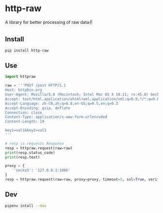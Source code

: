# http-raw

A library for better processing of raw data✌️

## Install

```bash
pip install http-raw
```

## Use

```python
import httpraw

raw = '''POST /post HTTP/1.1
Host: httpbin.org
User-Agent: Mozilla/5.0 (Macintosh; Intel Mac OS X 10.11; rv:45.0) Gecko/20100101 Firefox/45.0
Accept: text/html,application/xhtml+xml,application/xml;q=0.9,*/*;q=0.8
Accept-Language: zh-CN,zh;q=0.8,en-US;q=0.5,en;q=0.3
Accept-Encoding: gzip, deflate
Connection: close
Content-Type: application/x-www-form-urlencoded
Content-Length: 19

key1=val1&key2=val2
'''

# resp is requests Response
resp = httpraw.request(raw=raw)
print(resp.status_code)
print(resp.text)

proxy = {
    'socks5': '127.0.0.1:1086'
}
resp = httpraw.request(raw=raw, proxy=proxy, timeout=5, ssl=True, verify=True)
```

## Dev

```bash
pipenv intall --dev
```
